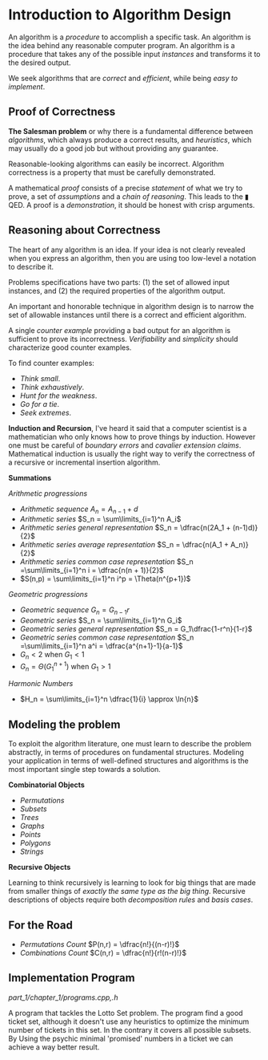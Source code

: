 # Introduction to Algorithm Design

An algorithm is a _procedure_ to accomplish a specific task.
An algorithm is the idea behind any reasonable computer program.
An algorithm is a procedure that takes any of the possible input _instances_ and transforms it to the desired output.

We seek algorithms that are _correct_ and _efficient_, while being _easy to implement_.

## Proof of Correctness

__The Salesman problem__ or why there is a fundamental difference between _algorithms_, which always produce a correct results, and _heuristics_, which may usually do a good job but without providing any guarantee.

Reasonable-looking algorithms can easily be incorrect. Algorithm correctness is a property that must be carefully demonstrated.

A mathematical _proof_ consists of a precise _statement_ of what we try to prove, a set of _assumptions_ and a _chain of reasoning_. This leads to the ▮ QED.
A proof is a _demonstration_, it should be honest with crisp arguments.

## Reasoning about Correctness

The heart of any algorithm is an idea. If your idea is not clearly revealed when you express an algorithm, then you are using too low-level a notation to describe it.

Problems specifications have two parts: (1) the set of allowed input instances, and (2) the required properties of the algorithm output.

An important and honorable technique in algorithm design is to narrow the set of allowable instances until there is a correct and efficient algorithm.

A single _counter example_ providing a bad output for an algorithm is sufficient to prove its incorrectness.
_Verifiability_ and _simplicity_ should characterize good counter examples.

To find counter examples:
* _Think small_.
* _Think exhaustively_.
* _Hunt for the weakness_.
* _Go for a tie_.
* _Seek extremes_.

__Induction and Recursion__, I've heard it said that a computer scientist is a mathematician who only knows how to prove things by induction. However one must be careful of _boundary errors_ and _cavalier extension claims_.
Mathematical induction is usually the right way to verify the correctness of a recursive or incremental insertion algorithm.

__Summations__

_Arithmetic progressions_
* _Arithmetic sequence_ $A_n = A_{n-1} + d$
* _Arithmetic series_ $S_n = \sum\limits_{i=1}^n A_i$
* _Arithmetic series general representation_ $S_n = \dfrac{n(2A_1 + (n-1)d)}{2}$
* _Arithmetic series average representation_ $S_n = \dfrac{n(A_1 + A_n)}{2}$
* _Arithmetic series common case representation_ $S_n =\sum\limits_{i=1}^n i = \dfrac{n(n + 1)}{2}$
* $S(n,p) = \sum\limits_{i=1}^n i^p = \Theta(n^{p+1})$

_Geometric progressions_
* _Geometric sequence_ $G_n = G_{n-1}r$
* _Geometric series_ $S_n = \sum\limits_{i=1}^n G_i$
* _Geometric series general representation_ $S_n = G_1\dfrac{1-r^n}{1-r}$
* _Geometric series common case representation_ $S_n =\sum\limits_{i=1}^n a^i = \dfrac{a^{n+1}-1}{a-1}$
* $G_n < 2$ when $G_1 < 1$
* $G_n = \Theta(G_1^{n + 1})$ when $G_1 > 1$

_Harmonic Numbers_
* $H_n = \sum\limits_{i=1}^n \dfrac{1}{i} \approx \ln{n}$

## Modeling the problem

To exploit the algorithm literature, one must learn to describe the problem abstractly, in terms of procedures on fundamental structures. Modeling your application in terms of well-defined structures and algorithms is the most important single step towards a solution.

__Combinatorial Objects__

* _Permutations_
* _Subsets_
* _Trees_
* _Graphs_
* _Points_
* _Polygons_
* _Strings_

__Recursive Objects__

Learning to think recursively is learning to look for big things that are made from smaller things of _exactly the same type as the big thing_. Recursive descriptions of objects require both _decomposition rules_ and _basis cases_.

## For the Road
* _Permutations Count_ $P(n,r) = \dfrac{n!}{(n-r)!}$
* _Combinations Count_ $C(n,r) = \dfrac{n!}{r!(n-r)!}$


## Implementation Program
_part_1/chapter_1/programs.cpp,.h_

A program that tackles the Lotto Set problem.
The program find a good ticket set, although it doesn't use any heuristics to optimize the minimum number of tickets in this set. In the contrary it covers all possible subsets.
By Using the psychic minimal 'promised' numbers in a ticket we can achieve a way better result.
